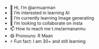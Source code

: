 - 👋 Hi, I’m @armuarman
- 👀 I’m interested in learning AI
- 🌱 I’m currently learning Image generating
- 💞️ I’m looking to collaborate on insta
- 📫 How to reach me t.me/armanarmu
- 😄 Pronouns: R Maan
- ⚡ Fun fact: I am 30+ and still learning

<!---
armuarman/armuarman is a ✨ special ✨ repository because its `README.md` (this file) appears on your GitHub profile.
You can click the Preview link to take a look at your changes.
--->
